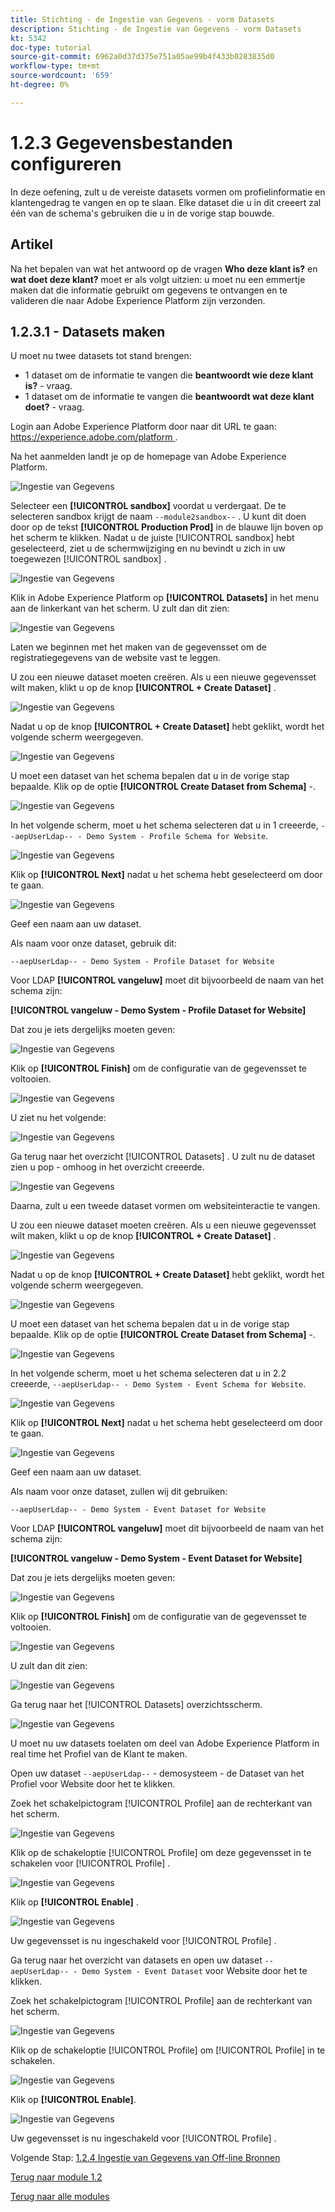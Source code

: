 ```yaml
---
title: Stichting - de Ingestie van Gegevens - vorm Datasets
description: Stichting - de Ingestie van Gegevens - vorm Datasets
kt: 5342
doc-type: tutorial
source-git-commit: 6962a0d37d375e751a05ae99b4f433b0283835d0
workflow-type: tm+mt
source-wordcount: '659'
ht-degree: 0%

---
```


# 1.2.3 Gegevensbestanden configureren

In deze oefening, zult u de vereiste datasets vormen om profielinformatie en klantengedrag te vangen en op te slaan. Elke dataset die u in dit creeert zal één van de schema&#39;s gebruiken die u in de vorige stap bouwde.

## Artikel

Na het bepalen van wat het antwoord op de vragen **Who deze klant is?** en **wat doet deze klant?** moet er als volgt uitzien: u moet nu een emmertje maken dat die informatie gebruikt om gegevens te ontvangen en te valideren die naar Adobe Experience Platform zijn verzonden.

## 1.2.3.1 - Datasets maken

U moet nu twee datasets tot stand brengen:

- 1 dataset om de informatie te vangen die **beantwoordt wie deze klant is?** - vraag.
- 1 dataset om de informatie te vangen die **beantwoordt wat deze klant doet?** - vraag.

Login aan Adobe Experience Platform door naar dit URL te gaan: [ https://experience.adobe.com/platform ](https://experience.adobe.com/platform).

Na het aanmelden landt je op de homepage van Adobe Experience Platform.

![ Ingestie van Gegevens ](./images/home.png)

Selecteer een **[!UICONTROL sandbox]** voordat u verdergaat. De te selecteren sandbox krijgt de naam ``--module2sandbox--`` . U kunt dit doen door op de tekst **[!UICONTROL Production Prod]** in de blauwe lijn boven op het scherm te klikken. Nadat u de juiste [!UICONTROL sandbox] hebt geselecteerd, ziet u de schermwijziging en nu bevindt u zich in uw toegewezen [!UICONTROL sandbox] .

![ Ingestie van Gegevens ](./images/sb1.png)

Klik in Adobe Experience Platform op **[!UICONTROL Datasets]** in het menu aan de linkerkant van het scherm.  U zult dan dit zien:

![ Ingestie van Gegevens ](./images/menudatasets.png)

Laten we beginnen met het maken van de gegevensset om de registratiegegevens van de website vast te leggen.

U zou een nieuwe dataset moeten creëren. Als u een nieuwe gegevensset wilt maken, klikt u op de knop **[!UICONTROL + Create Dataset]** .

![ Ingestie van Gegevens ](./images/createdataset.png)

Nadat u op de knop **[!UICONTROL + Create Dataset]** hebt geklikt, wordt het volgende scherm weergegeven.

![ Ingestie van Gegevens ](./images/datasetsetup.png)

U moet een dataset van het schema bepalen dat u in de vorige stap bepaalde. Klik op de optie **[!UICONTROL Create Dataset from Schema]** -.

![ Ingestie van Gegevens ](./images/datasetfromschema.png)

In het volgende scherm, moet u het schema selecteren dat u in 1 creeerde, `--aepUserLdap-- - Demo System - Profile Schema for Website`.

![ Ingestie van Gegevens ](./images/schemaselection.png)

Klik op **[!UICONTROL Next]** nadat u het schema hebt geselecteerd om door te gaan.

![ Ingestie van Gegevens ](./images/next.png)

Geef een naam aan uw dataset.

Als naam voor onze dataset, gebruik dit:

`--aepUserLdap-- - Demo System - Profile Dataset for Website`

Voor LDAP **[!UICONTROL vangeluw]** moet dit bijvoorbeeld de naam van het schema zijn:

**[!UICONTROL vangeluw - Demo System - Profile Dataset for Website]**

Dat zou je iets dergelijks moeten geven:

![ Ingestie van Gegevens ](./images/datasetname.png)

Klik op **[!UICONTROL Finish]** om de configuratie van de gegevensset te voltooien.

![ Ingestie van Gegevens ](./images/finish.png)

U ziet nu het volgende:

![ Ingestie van Gegevens ](./images/dsoverview1.png)

Ga terug naar het overzicht [!UICONTROL Datasets] . U zult nu de dataset zien u pop - omhoog in het overzicht creeerde.

![ Ingestie van Gegevens ](./images/dsoverview2.png)

Daarna, zult u een tweede dataset vormen om websiteinteractie te vangen.

U zou een nieuwe dataset moeten creëren. Als u een nieuwe gegevensset wilt maken, klikt u op de knop **[!UICONTROL + Create Dataset]** .

![ Ingestie van Gegevens ](./images/createdataset.png)

Nadat u op de knop **[!UICONTROL + Create Dataset]** hebt geklikt, wordt het volgende scherm weergegeven.

![ Ingestie van Gegevens ](./images/datasetsetup.png)

U moet een dataset van het schema bepalen dat u in de vorige stap bepaalde. Klik op de optie **[!UICONTROL Create Dataset from Schema]** -.

![ Ingestie van Gegevens ](./images/datasetfromschema.png)

In het volgende scherm, moet u het schema selecteren dat u in 2.2 creeerde, `--aepUserLdap-- - Demo System - Event Schema for Website`.

![ Ingestie van Gegevens ](./images/schemaselectionee.png)

Klik op **[!UICONTROL Next]** nadat u het schema hebt geselecteerd om door te gaan.

![ Ingestie van Gegevens ](./images/next.png)

Geef een naam aan uw dataset.

Als naam voor onze dataset, zullen wij dit gebruiken:

`--aepUserLdap-- - Demo System - Event Dataset for Website`

Voor LDAP **[!UICONTROL vangeluw]** moet dit bijvoorbeeld de naam van het schema zijn:

**[!UICONTROL vangeluw - Demo System - Event Dataset for Website]**

Dat zou je iets dergelijks moeten geven:

![ Ingestie van Gegevens ](./images/datasetnameee.png)

Klik op **[!UICONTROL Finish]** om de configuratie van de gegevensset te voltooien.

![ Ingestie van Gegevens ](./images/finish.png)

U zult dan dit zien:

![ Ingestie van Gegevens ](./images/finish1.png)

Ga terug naar het [!UICONTROL Datasets] overzichtsscherm.

![ Ingestie van Gegevens ](./images/datasetsoverview.png)

U moet nu uw datasets toelaten om deel van Adobe Experience Platform in real time het Profiel van de Klant te maken.

Open uw dataset `--aepUserLdap--` - demosysteem - de Dataset van het Profiel voor Website door het te klikken.

Zoek het schakelpictogram [!UICONTROL Profile] aan de rechterkant van het scherm.

![ Ingestie van Gegevens ](./images/ds1.png)

Klik op de schakeloptie [!UICONTROL Profile] om deze gegevensset in te schakelen voor [!UICONTROL Profile] .

![ Ingestie van Gegevens ](./images/ds2.png)

Klik op **[!UICONTROL Enable]** .

![ Ingestie van Gegevens ](./images/ds3.png)

Uw gegevensset is nu ingeschakeld voor [!UICONTROL Profile] .

Ga terug naar het overzicht van datasets en open uw dataset `--aepUserLdap-- - Demo System - Event Dataset` voor Website door het te klikken.

Zoek het schakelpictogram [!UICONTROL Profile] aan de rechterkant van het scherm.

![ Ingestie van Gegevens ](./images/ds4.png)

Klik op de schakeloptie [!UICONTROL Profile] om [!UICONTROL Profile] in te schakelen.

![ Ingestie van Gegevens ](./images/ds2.png)

Klik op **[!UICONTROL Enable]**.

![ Ingestie van Gegevens ](./images/ds5.png)

Uw gegevensset is nu ingeschakeld voor [!UICONTROL Profile] .

Volgende Stap: [ 1.2.4 Ingestie van Gegevens van Off-line Bronnen ](./ex4.md)

[Terug naar module 1.2](./data-ingestion.md)

[Terug naar alle modules](../../../overview.md)
